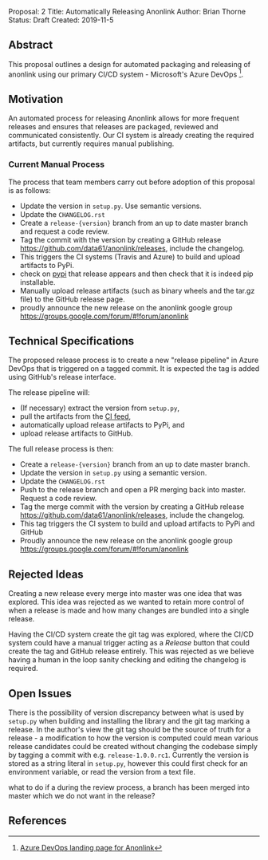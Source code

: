 Proposal: 2
Title: Automatically Releasing Anonlink
Author: Brian Thorne
Status: Draft
Created: 2019-11-5

## Abstract

This proposal outlines a design for automated packaging and releasing of anonlink using our primary CI/CD system - 
Microsoft's Azure DevOps [^1].

## Motivation 

An automated process for releasing Anonlink allows for more frequent releases and ensures that releases are
packaged, reviewed and communicated consistently. Our CI system is already creating the required artifacts,
but currently requires manual publishing.

### Current Manual Process

The process that team members carry out before adoption of this proposal is as follows:

 - Update the version in `setup.py`. Use semantic versions.
 - Update the `CHANGELOG.rst`
 - Create a `release-{version}` branch from an up to date master branch and request a code review.
 - Tag the commit with the version by creating a GitHub release https://github.com/data61/anonlink/releases, include the changelog.
 - This triggers the CI systems (Travis and Azure) to build and upload artifacts to PyPi.
 - check on [pypi](https://pypi.org/project/anonlink/#history) that release appears and then check that it is indeed pip installable.
 - Manually upload release artifacts (such as binary wheels and the tar.gz file) to the GitHub release page.
 - proudly announce the new release on the anonlink google group https://groups.google.com/forum/#!forum/anonlink

## Technical Specifications

The proposed release process is to create a new "release pipeline" in Azure DevOps that is triggered on a tagged
commit. It is expected the tag is added using GitHub's release interface.

The release pipeline will:
- (If necessary) extract the version from `setup.py`,
- pull the artifacts from the [CI feed](https://dev.azure.com/data61/Anonlink/_packaging?_a=feed&feed=anonlink),
- automatically upload release artifacts to PyPi, and
- upload release artifacts to GitHub.

The full release process is then:

- Create a `release-{version}` branch from an up to date master branch.
- Update the version in `setup.py` using a semantic version.
- Update the `CHANGELOG.rst`
- Push to the release branch and open a PR merging back into master. Request a code review.
- Tag the merge commit with the version by creating a GitHub release https://github.com/data61/anonlink/releases, 
  include the changelog.
- This tag triggers the CI system to build and upload artifacts to PyPi and GitHub
- Proudly announce the new release on the anonlink google group https://groups.google.com/forum/#!forum/anonlink
 

## Rejected Ideas

Creating a new release every merge into master was one idea that was explored. This idea was rejected as we wanted
to retain more control of when a release is made and how many changes are bundled into a single release.

Having the CI/CD system create the git tag was explored, where the CI/CD system could have a manual trigger acting as
a _Release_ button that could create the tag and GitHub release entirely. This was rejected as we believe having a
human in the loop sanity checking and editing the changelog is required. 

## Open Issues

There is the possibility of version discrepancy between what is used by `setup.py` when building and installing
the library and the git tag marking a release. In the author's view the git tag should be the source of truth for
a release - a modification to how the version is computed could mean various release candidates could be created
without changing the codebase simply by tagging a commit with e.g. `release-1.0.0.rc1`. Currently the version is
stored as a string literal in `setup.py`, however this could first check for an environment variable, or read the
version from a text file.

what to do if a during the review process, a branch has been merged into master which we do not want in the release?

## References

[^1]: [Azure DevOps landing page for Anonlink](https://dev.azure.com/data61/Anonlink)